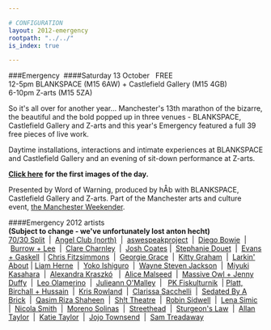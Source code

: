 ```yaml
---

# CONFIGURATION
layout: 2012-emergency
rootpath: "../../"
is_index: true

---
```


###Emergency 
####Saturday 13 October   FREE      
12-5pm   BLANKSPACE (M15 6AW) + Castlefield Gallery (M15 4GB)      
6-10pm   Z-arts (M15 5ZA)      

So it's all over for another year... Manchester's 13th marathon of the bizarre, the beautiful and the bold popped up in three venues - BLANKSPACE, Castlefield Gallery and Z-arts and this year's Emergency featured a full 39 free pieces of live work.    

Daytime installations, interactions and intimate experiences at BLANKSPACE and Castlefield Gallery and an evening of sit-down performance at Z-arts.    

**[Click here](http://emergencymcr.posterous.com/emergency-2012-first-pictures) for the first images of the day.**    
 
Presented by Word of Warning, produced by hÅb with BLANKSPACE, Castlefield Gallery and Z-arts. Part of the Manchester arts and culture event, [the Manchester Weekender](http://www.creativetourist.com/weekender-2/the-manchester-weekender-2012).      

####Emergency 2012 artists            
**(Subject to change - we've unfortunately lost anton hecht)**            
[70/30 Split](Zarts/index.html)  |  [Angel Club (north)](Zarts/index.html)  |  [aswespeakproject](BLANKSPACEupstairs/index.html)  |  [Diego Bowie](Zarts/index.html)  |  [Burrow + Lee](BLANKSPACEupstairs/index.html)  |  [Clare Charnley](BLANKSPACEdownstairs/index.html)  |  [Josh Coates](Zarts/index.html) |  [Stephanie Douet](CastlefieldGallery/index.html)  |  [Evans + Gaskell](BLANKSPACEdownstairs/index.html)  | [Chris Fitzsimmons](Zarts/index.html)  |  [Georgie Grace](BLANKSPACEupstairs/index.html)  |  [Kitty Graham](BLANKSPACEdownstairs/index.html)  |  [Larkin' About](Outside/index.html) | [Liam Herne](CastlefieldGallery/index.html)  |  [Yoko Ishiguro](BLANKSPACEupstairs/index.html)  |  [Wayne Steven Jackson](Zarts/index.html)  |  [Miyuki Kasahara](BLANKSPACEupstairs/index.html)  |  [Alexandra Kraszkó](BLANKSPACEdownstairs/index.html)   |  [Alice Malseed](BLANKSPACEupstairs/index.html)  |  [Massive Owl + Jenny Duffy](Zarts/index.html)  |  [Leo Olamerino](BLANKSPACEdownstairs/index.html)  |  [Julieann O'Malley](BLANKSPACEdownstairs/index.html)  |    [PK Fiskulturnik](CastlefieldGallery/index.html)  |  [Platt, Birchall + Hussain](CastlefieldGallery/index.html)  |  [Kris Rowland](BLANKSPACEupstairs/index.html)  |  [Clarissa Sacchelli](Outside/index.html)  |  [Sedated By A Brick](Zarts/index.html)  |  [Qasim Riza Shaheen](CastlefieldGallery/index.html)  |  [Sh!t Theatre](Zarts/index.html)  |  [Robin Sidwell](Zarts/index.html)  |  [Lena Simic](Zarts/index.html)  |  [Nicola Smith](BLANKSPACEdownstairs/index.html)  |  [Moreno Solinas](BLANKSPACEdownstairs/index.html)  |  [Streethead](Outside/index.html)  |  [Sturgeon's Law](BLANKSPACEdownstairs/index.html)  |  [Allan Taylor](Zarts/index.html)  |  [Katie Taylor](BLANKSPACEupstairs/index.html)  |  [Jojo Townsend](BLANKSPACEupstairs/index.html)  |  [Sam Treadaway](Outside/index.html)
